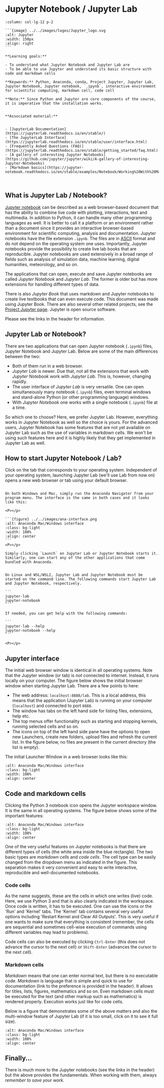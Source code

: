 # Jupyter Notebook / Jupyter Lab

````{panels}
:column: col-lg-12 p-2

```{image} ../../images/logos/Jupyter_logo.svg
:alt: Jupyter
:width: 150px
:align: right
```

**Learning goals:** 

- To understand what Jupyter Notebook and Jupyter Lab are
- To be able to use Jupyter and understand its basic structure with code and markdown cells

**Keywords:** Python, Anaconda, conda, Project Jupyter, Jupyter Lab, Jupyter Notebook, Jupyter notebook, `.ipynb`, interactive environment for scientific computing, markdown cell, code cell

**Note:** Since Python and Jupyter are core components of the course, it is imperative that the installation works.


**Associated material:** 


- [JupyterLab Documentation](https://jupyterlab.readthedocs.io/en/stable/)
- [The JupyterLab Interface](https://jupyterlab.readthedocs.io/en/stable/user/interface.html)
- [Frequently Asked Questions (FAQ)](https://jupyterlab.readthedocs.io/en/stable/getting_started/faq.html)
- [A gallery of interesting Jupyter Notebooks](https://github.com/jupyter/jupyter/wiki/A-gallery-of-interesting-Jupyter-Notebooks)
- [Markdown basics](https://jupyter-notebook.readthedocs.io/en/stable/examples/Notebook/Working%20With%20Markdown%20Cells.html)



````

## What is Jupyter Lab / Notebook?

[Jupyter notebook](https://jupyter.org/)  can be described as a web browser-based document that has the ability to combine live code with plotting, interactions, text and multimedia. In addition to Python, it can handle many other programming languages as well. It is better to call it a platform or an environment rather than a document since it provides an interactive browser-based environment for scientific computing, analysis and documentation.  Jupyter notebooks have the file extension `.ipynb`. The files are in [ASCII](https://en.wikipedia.org/wiki/ASCII) format and do not depend on the operating system one uses. Importantly, Jupyter notebooks provide the possibility to create live lab books that are reproducible. Jupyter notebooks are used extensively in a broad range of fields such as analysis of simulation data, machine learning, digital humanities, meteorology, and so on.

The applications that can open, execute and save Jupyter notebooks are called *Jupyter Notebook* and *Jupyter Lab*. The former is older but has more extensions for handling different types of data. 

There is also *Jupyter Book* that uses markdown and Jupyter notebooks to create live textbooks that can even execute code. This document was made using Jupyter Book. There are also several other related projects, see the [Project Jupyter page](https://jupyter.org/). Jupyter is open source software.

Please see the links in the header for information.

## Jupyter Lab or Notebook?

There are two applications that can open Jupyter notebook (`.ipynb`) files, Jupyter Notebook and Jupyter Lab. Below are some of the main differences between the two:

- Both of them run in a web browser. 
- *Jupyter Lab* is newer. Due that, not all the extensions that work with *Jupyter Notebook* work with *Jupyter Lab.* This is, however, changing rapidly. 
- The user interface of *Jupyter Lab* is very versatile. One can open simultaneously many notebook (`.ipynb`) files, even terminal windows and stand-alone Python (or other programming language) windows. 
- With *Jupyter Notebook* one works with a single notebook (`.ipynb`) file at a time. 

So which one to choose? Here, we prefer Jupyter Lab. However, everything works in Jupyter Notebook as well so the choice is yours. For the advanced users, Jupyter Notebook has some features that are not yet available on Jupyter Lab such as the use of variables in markdown cells. We won't be using such features here and it is highly likely that they get implemented in Jupyter Lab as well.

## How to start Jupyter Notebook / Lab?

Click on the tab that corresponds to your operating system. Independent of your operating system, launching Jupyter Lab (we'll use Lab from now on) opens a new web browser or tab using your default browser. 

````{dropdown} Windows 10 and Mac

On both Windows and Mac, simply run the Anaconda Navigator from your program menu. The interface is the same in both cases and it looks like this:

<P></p>

```{figure} ../../images/ana-interface.png
:alt: Anaconda Mac/Windows interface
:class: bg-light
:width: 100%
:align: center
```
<P></p>

Simply clicking `Launch` on Jupyter Lab or Jupyter Notebook starts it. Similarly, one can start any of the other applications that come bundled with Anaconda.

````

````{dropdown} Linux & WSL/WSL2

On Linux and WSL/WSL2, Jupyter Lab and Jupyter Notebook must be started on the command line. The following commands start Jupyter Lab and Jupyter Notebook, respectively.

```
jupyter-lab
jupyter-notebook
```

If needed, you can get help with the following commands:

```
jupyter-lab --help
jupyter-notebook --help
```

<P></p>

````

## Jupyter interface

The initial web browser window is identical in all operating systems. Note that the Jupyter window (or tab) is *not* connected to internet. Instead, it runs locally on your computer. The figure below shows the initial browser window when starting Jupyter Lab. There are a few points to here:

- The web address: `localhost:8888/lab`. This is a local address, this means that the application (Jupyter Lab) is running on your computer (`localhost`) and connected to port `8888`.
- The window has tabs on the left hand side for listing files, extensions, help etc.
- The top menus offer functionality such as starting and stopping kernels, running selected cells and so on.
- The icons on top of the left hand side pane have the options to open new Launchers,  create new folders, upload files and refresh the current list. In the figure below, no files are present in the current directory (the list is empty).

The initial Launcher Window in a web browser looks like this:


```{figure} ../../images/j-notebook-interface.svg
:alt: Anaconda Mac/Windows interface
:class: bg-light
:width: 100%
:align: center
```
<P></p>


## Code and markdown cells


Clicking the Python 3 notebook icon opens the Jupyter workspace window. It is the same in all operating systems. The figure below shows some of the important features:

```{figure} ../../images/j-notebook-interface-2.svg
:alt: Anaconda Mac/Windows interface
:class: bg-light
:width: 100%
:align: center
```
<P></p>

One of the very useful features on Jupyter notebooks is that there are different types of cells (the white area inside the blue rectangle). The two basic types are *markdown cells* and *code cells*. The cell type can be easily changed from the dropdown menu as indicated in the figure. This separation makes it very convenient and easy to write interactive, reproducible and well-documented notebooks.

### Code cells

As the name suggests, these are the cells in which one writes (live) code. Here, we use Python 3 and that is also clearly indicated in the workspace. Once code is written, it has to be executed. One can use the icons or the 'Run' and 'Kernel' tabs. The 'Kernel' tab contains several very useful options including 'Restart Kernel and Clear All Outputs'. This is very useful if one wants to make sure that everything is consistent (remember, the cells are sequential and sometimes cell-wise execution of commands using different variables may lead to problems). 

Code cells can also be executed by clicking `Ctrl-Enter` (this does not advance the cursor to the next cell) or `Shift-Enter` (advances the cursor to the next cell).


### Markdown cells

*Markdown* means that one can enter normal text, but there is no executable code. *Markdown* is language that is simple and quick to use for documentation (link to the preference is provided in the header). It allows for titles, lists, figures, mathematics and so on. Even markdown cells must be executed for the text (and other markup such as mathematics) is rendered properly. Execution works just like for code cells.

Below is a figure that demonstrates some of the above matters and also the multi-window feature of Jupyter Lab (if it is too small, click on it to see it full size).



```{figure} ../../images/j-lab-1.svg
:alt: Anaconda Mac/Windows interface
:class: bg-light
:width: 100%
:align: center
```

## Finally...

There is much more to the Jupyter notebooks (see the links in the header) but the above provides the fundamentals. When working with them, always *remember to save your work.*
